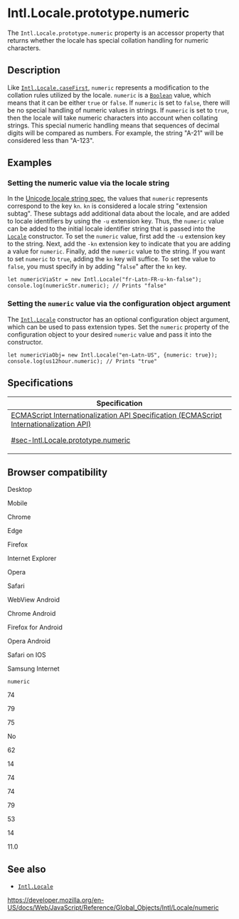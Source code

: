 # Intl.Locale.prototype.numeric

The `Intl.Locale.prototype.numeric` property is an accessor property that returns whether the locale has special collation handling for numeric characters.

## Description

Like [`Intl.Locale.caseFirst`](casefirst), `numeric` represents a modification to the collation rules utilized by the locale. `numeric` is a [`Boolean`](../../boolean) value, which means that it can be either `true` or `false`. If `numeric` is set to `false`, there will be no special handling of numeric values in strings. If `numeric` is set to `true`, then the locale will take numeric characters into account when collating strings. This special numeric handling means that sequences of decimal digits will be compared as numbers. For example, the string "A-21" will be considered less than "A-123".

## Examples

### Setting the numeric value via the locale string

In the [Unicode locale string spec](https://www.unicode.org/reports/tr35/), the values that `numeric` represents correspond to the key `kn`. `kn` is considered a locale string "extension subtag". These subtags add additional data about the locale, and are added to locale identifiers by using the `-u` extension key. Thus, the `numeric` value can be added to the initial locale identifier string that is passed into the [`Locale`](locale) constructor. To set the `numeric` value, first add the `-u` extension key to the string. Next, add the `-kn` extension key to indicate that you are adding a value for `numeric`. Finally, add the `numeric` value to the string. If you want to set `numeric` to `true`, adding the `kn` key will suffice. To set the value to `false`, you must specify in by adding "`false`" after the `kn` key.

    let numericViaStr = new Intl.Locale("fr-Latn-FR-u-kn-false");
    console.log(numericStr.numeric); // Prints "false"

### Setting the `numeric` value via the configuration object argument

The [`Intl.Locale`](locale) constructor has an optional configuration object argument, which can be used to pass extension types. Set the `numeric` property of the configuration object to your desired `numeric` value and pass it into the constructor.

    let numericViaObj= new Intl.Locale("en-Latn-US", {numeric: true});
    console.log(us12hour.numeric); // Prints "true"

## Specifications

<table><thead><tr class="header"><th>Specification</th></tr></thead><tbody><tr class="odd"><td><a href="https://tc39.es/ecma402/#sec-Intl.Locale.prototype.numeric">ECMAScript Internationalization API Specification (ECMAScript Internationalization API) 
<br/>

<span class="small">#sec-Intl.Locale.prototype.numeric</span></a></td></tr></tbody></table>

## Browser compatibility

Desktop

Mobile

Chrome

Edge

Firefox

Internet Explorer

Opera

Safari

WebView Android

Chrome Android

Firefox for Android

Opera Android

Safari on IOS

Samsung Internet

`numeric`

74

79

75

No

62

14

74

74

79

53

14

11.0

## See also

-   [`Intl.Locale`](../locale)

<a href="https://developer.mozilla.org/en-US/docs/Web/JavaScript/Reference/Global_Objects/Intl/Locale/numeric" class="_attribution-link">https://developer.mozilla.org/en-US/docs/Web/JavaScript/Reference/Global_Objects/Intl/Locale/numeric</a>
